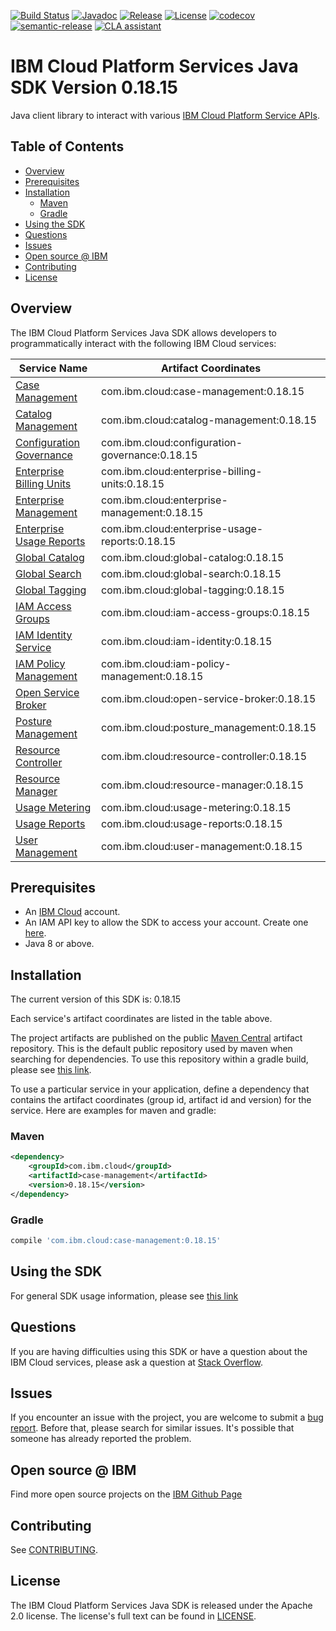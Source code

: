 [![Build Status](https://travis-ci.com/IBM/platform-services-java-sdk.svg?branch=main)](https://travis-ci.com/IBM/platform-services-java-sdk)
[![Javadoc](https://img.shields.io/static/v1?label=javadoc&message=latest&color=blue)](https://ibm.github.io/platform-services-java-sdk/docs/latest)
[![Release](https://img.shields.io/github/v/release/IBM/platform-services-java-sdk)](https://github.com/IBM/platform-services-java-sdk/releases/latest)
[![License](https://img.shields.io/badge/License-Apache%202.0-blue.svg)](https://opensource.org/licenses/Apache-2.0)
[![codecov](https://codecov.io/gh/IBM/platform-services-java-sdk/branch/main/graph/badge.svg)](https://codecov.io/gh/IBM/platform-services-java-sdk)
[![semantic-release](https://img.shields.io/badge/%20%20%F0%9F%93%A6%F0%9F%9A%80-semantic--release-e10079.svg)](https://github.com/semantic-release/semantic-release)
[![CLA assistant](https://cla-assistant.io/readme/badge/IBM/platform-services-java-sdk)](https://cla-assistant.io/IBM/platform-services-java-sdk)



# IBM Cloud Platform Services Java SDK Version 0.18.15

Java client library to interact with various 
[IBM Cloud Platform Service APIs](https://cloud.ibm.com/docs?tab=api-docs&category=platform_services).

## Table of Contents

<!--
  The TOC below is generated using the `markdown-toc` node package.

      https://github.com/jonschlinkert/markdown-toc

  You should regenerate the TOC after making changes to this file.

      npx markdown-toc --maxdepth 4 -i README.md
  -->

<!-- toc -->

- [Overview](#overview)
- [Prerequisites](#prerequisites)
- [Installation](#installation)
  * [Maven](#maven)
  * [Gradle](#gradle)
- [Using the SDK](#using-the-sdk)
- [Questions](#questions)
- [Issues](#issues)
- [Open source @ IBM](#open-source--ibm)
- [Contributing](#contributing)
- [License](#license)

<!-- tocstop -->

## Overview

The IBM Cloud Platform Services Java SDK allows developers to programmatically interact with the following IBM Cloud services:

Service Name | Artifact Coordinates
--- | --- 
[Case Management](https://cloud.ibm.com/apidocs/case-management) | com.ibm.cloud:case-management:0.18.15
[Catalog Management](https://cloud.ibm.com/apidocs/resource-catalog/private-catalog) | com.ibm.cloud:catalog-management:0.18.15
[Configuration Governance](https://cloud.ibm.com/apidocs/security-compliance/config) | com.ibm.cloud:configuration-governance:0.18.15
[Enterprise Billing Units](https://cloud.ibm.com/apidocs/enterprise-apis/billing-unit) | com.ibm.cloud:enterprise-billing-units:0.18.15
[Enterprise Management](https://cloud.ibm.com/apidocs/enterprise-apis/enterprise) | com.ibm.cloud:enterprise-management:0.18.15
[Enterprise Usage Reports](https://cloud.ibm.com/apidocs/enterprise-apis/resource-usage-reports) | com.ibm.cloud:enterprise-usage-reports:0.18.15
[Global Catalog](https://cloud.ibm.com/apidocs/resource-catalog/global-catalog) | com.ibm.cloud:global-catalog:0.18.15
[Global Search](https://cloud.ibm.com/apidocs/search) | com.ibm.cloud:global-search:0.18.15
[Global Tagging](https://cloud.ibm.com/apidocs/tagging) | com.ibm.cloud:global-tagging:0.18.15
[IAM Access Groups](https://cloud.ibm.com/apidocs/iam-access-groups) | com.ibm.cloud:iam-access-groups:0.18.15
[IAM Identity Service](https://cloud.ibm.com/apidocs/iam-identity-token-api) | com.ibm.cloud:iam-identity:0.18.15
[IAM Policy Management](https://cloud.ibm.com/apidocs/iam-policy-management) | com.ibm.cloud:iam-policy-management:0.18.15
[Open Service Broker](https://cloud.ibm.com/apidocs/resource-controller/ibm-cloud-osb-api) | com.ibm.cloud:open-service-broker:0.18.15
[Posture Management](https://cloud.ibm.com/apidocs/security-compliance/posture) | com.ibm.cloud:posture_management:0.18.15
[Resource Controller](https://cloud.ibm.com/apidocs/resource-controller/resource-controller) | com.ibm.cloud:resource-controller:0.18.15
[Resource Manager](https://cloud.ibm.com/apidocs/resource-controller/resource-manager) | com.ibm.cloud:resource-manager:0.18.15
[Usage Metering](https://cloud.ibm.com/apidocs/usage-metering) | com.ibm.cloud:usage-metering:0.18.15
[Usage Reports](https://cloud.ibm.com/apidocs/metering-reporting) | com.ibm.cloud:usage-reports:0.18.15
[User Management](https://cloud.ibm.com/apidocs/user-management) | com.ibm.cloud:user-management:0.18.15

## Prerequisites

[ibm-cloud-onboarding]: https://cloud.ibm.com/registration

* An [IBM Cloud][ibm-cloud-onboarding] account.
* An IAM API key to allow the SDK to access your account. Create one [here](https://cloud.ibm.com/iam/apikeys).
* Java 8 or above.

## Installation
The current version of this SDK is: 0.18.15

Each service's artifact coordinates are listed in the table above.

The project artifacts are published on the public [Maven Central](https://repo1.maven.org/maven2/)
artifact repository.  This is the default public repository used by maven when searching for dependencies.
To use this repository within a gradle build, please see
[this link](https://docs.gradle.org/current/userguide/declaring_repositories.html).

To use a particular service in your application, define a dependency that contains the
artifact coordinates (group id, artifact id and version) for the service.
Here are examples for maven and gradle:

### Maven

```xml
<dependency>
    <groupId>com.ibm.cloud</groupId>
    <artifactId>case-management</artifactId>
    <version>0.18.15</version>
</dependency>
```

### Gradle
```gradle
compile 'com.ibm.cloud:case-management:0.18.15'
```

## Using the SDK
For general SDK usage information, please see [this link](https://github.com/IBM/ibm-cloud-sdk-common/blob/main/README.md)

## Questions

If you are having difficulties using this SDK or have a question about the IBM Cloud services,
please ask a question at
[Stack Overflow](http://stackoverflow.com/questions/ask?tags=ibm-cloud).

## Issues
If you encounter an issue with the project, you are welcome to submit a
[bug report](https://github.com/IBM/platform-services-java-sdk/issues).
Before that, please search for similar issues. It's possible that someone has already reported the problem.

## Open source @ IBM
Find more open source projects on the [IBM Github Page](http://ibm.github.io/)

## Contributing
See [CONTRIBUTING](CONTRIBUTING.md).

## License

The IBM Cloud Platform Services Java SDK is released under the Apache 2.0 license.
The license's full text can be found in
[LICENSE](LICENSE).
